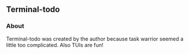 ## Terminal-todo

### About

Terminal-todo was created by the author because task warrior seemed a little too complicated. Also TUIs are fun!


